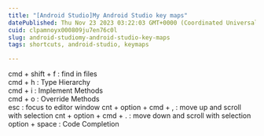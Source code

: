 ```yaml
---
title: "[Android Studio]My Android Studio key maps"
datePublished: Thu Nov 23 2023 03:22:03 GMT+0000 (Coordinated Universal Time)
cuid: clpamnoyx000809ju7en76c0l
slug: android-studiomy-android-studio-key-maps
tags: shortcuts, android-studio, keymaps

---
```


cmd + shift + f : find in files  
cmd + h : Type Hierarchy  
cmd + i : Implement Methods  
cmd + o : Override Methods  
esc : focus to editor window
cnt + option + cmd + , : move up and scroll with selection
cnt + option + cmd + . : move down and scroll with selection
option + space : Code Completion